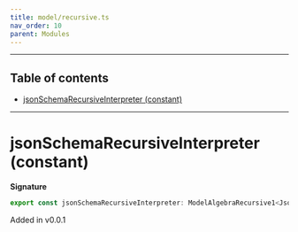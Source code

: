 ```yaml
---
title: model/recursive.ts
nav_order: 10
parent: Modules
---
```


---

<h2 class="text-delta">Table of contents</h2>

- [jsonSchemaRecursiveInterpreter (constant)](#jsonschemarecursiveinterpreter-constant)

---

# jsonSchemaRecursiveInterpreter (constant)

**Signature**

```ts
export const jsonSchemaRecursiveInterpreter: ModelAlgebraRecursive1<JsonSchemaURI> = ...
```

Added in v0.0.1
